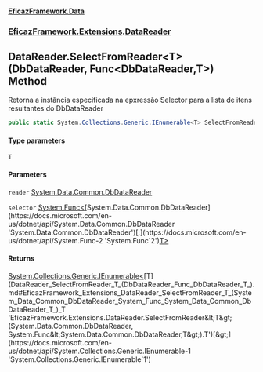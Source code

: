 #### [EficazFramework.Data](EficazFrameworkData.md 'EficazFramework Data')
### [EficazFramework.Extensions](EficazFrameworkData.md#EficazFramework_Extensions 'EficazFramework.Extensions').[DataReader](DataReader.md 'EficazFramework.Extensions.DataReader')
## DataReader.SelectFromReader&lt;T&gt;(DbDataReader, Func&lt;DbDataReader,T&gt;) Method
Retorna a instância especificada na epxressão Selector para a lista de itens resultantes do DbDataReader  
```csharp
public static System.Collections.Generic.IEnumerable<T> SelectFromReader<T>(this System.Data.Common.DbDataReader reader, System.Func<System.Data.Common.DbDataReader,T> selector);
```
#### Type parameters
<a name='EficazFramework_Extensions_DataReader_SelectFromReader_T_(System_Data_Common_DbDataReader_System_Func_System_Data_Common_DbDataReader_T_)_T'></a>
`T`  
  
#### Parameters
<a name='EficazFramework_Extensions_DataReader_SelectFromReader_T_(System_Data_Common_DbDataReader_System_Func_System_Data_Common_DbDataReader_T_)_reader'></a>
`reader` [System.Data.Common.DbDataReader](https://docs.microsoft.com/en-us/dotnet/api/System.Data.Common.DbDataReader 'System.Data.Common.DbDataReader')  
  
<a name='EficazFramework_Extensions_DataReader_SelectFromReader_T_(System_Data_Common_DbDataReader_System_Func_System_Data_Common_DbDataReader_T_)_selector'></a>
`selector` [System.Func&lt;](https://docs.microsoft.com/en-us/dotnet/api/System.Func-2 'System.Func`2')[System.Data.Common.DbDataReader](https://docs.microsoft.com/en-us/dotnet/api/System.Data.Common.DbDataReader 'System.Data.Common.DbDataReader')[,](https://docs.microsoft.com/en-us/dotnet/api/System.Func-2 'System.Func`2')[T](DataReader_SelectFromReader_T_(DbDataReader_Func_DbDataReader_T_).md#EficazFramework_Extensions_DataReader_SelectFromReader_T_(System_Data_Common_DbDataReader_System_Func_System_Data_Common_DbDataReader_T_)_T 'EficazFramework.Extensions.DataReader.SelectFromReader&lt;T&gt;(System.Data.Common.DbDataReader, System.Func&lt;System.Data.Common.DbDataReader,T&gt;).T')[&gt;](https://docs.microsoft.com/en-us/dotnet/api/System.Func-2 'System.Func`2')  
  
#### Returns
[System.Collections.Generic.IEnumerable&lt;](https://docs.microsoft.com/en-us/dotnet/api/System.Collections.Generic.IEnumerable-1 'System.Collections.Generic.IEnumerable`1')[T](DataReader_SelectFromReader_T_(DbDataReader_Func_DbDataReader_T_).md#EficazFramework_Extensions_DataReader_SelectFromReader_T_(System_Data_Common_DbDataReader_System_Func_System_Data_Common_DbDataReader_T_)_T 'EficazFramework.Extensions.DataReader.SelectFromReader&lt;T&gt;(System.Data.Common.DbDataReader, System.Func&lt;System.Data.Common.DbDataReader,T&gt;).T')[&gt;](https://docs.microsoft.com/en-us/dotnet/api/System.Collections.Generic.IEnumerable-1 'System.Collections.Generic.IEnumerable`1')  
